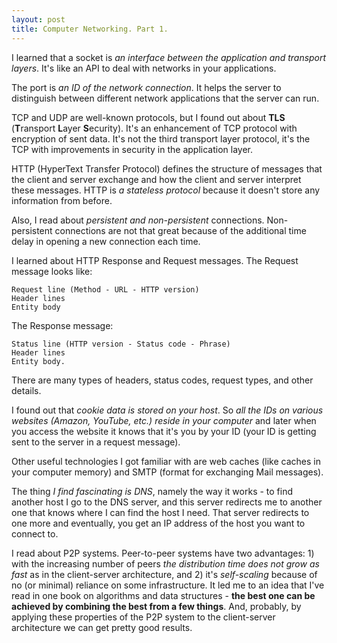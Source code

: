 ```yaml
---
layout: post
title: Computer Networking. Part 1.
---
```


I learned that a socket is *an interface between the application and transport layers*. It's like an API to deal with networks in your applications. 

The port is *an ID of the network connection*. It helps the server to distinguish between different network applications that the server can run.

TCP and UDP are well-known protocols, but I found out about **TLS** (**T**ransport **L**ayer **S**ecurity). It's an enhancement of TCP protocol with encryption of sent data. It's not the third transport layer protocol, it's the TCP with improvements in security in the application layer.

HTTP (HyperText Transfer Protocol) defines the structure of messages that the client and server exchange and how the client and server interpret these messages. HTTP is *a stateless protocol* because it doesn't store any information from before.

Also, I read about *persistent and non-persistent* connections. Non-persistent connections are not that great because of the additional time delay in opening a new connection each time.

I learned about HTTP Response and Request messages. The Request message looks like:
```
Request line (Method - URL - HTTP version)
Header lines
Entity body
``` 
The Response message: 
```
Status line (HTTP version - Status code - Phrase)
Header lines 
Entity body. 
```
There are many types of headers, status codes, request types, and other details.

I found out that *cookie data is stored on your host*. So *all the IDs on various websites (Amazon, YouTube, etc.) reside in your computer* and later when you access the website it knows that it's you by your ID (your ID is getting sent to the server in a request message).

Other useful technologies I got familiar with are web caches (like caches in your computer memory) and SMTP (format for exchanging Mail messages).

The thing *I find fascinating is DNS*, namely the way it works - to find another host I go to the DNS server, and this server redirects me to another one that knows where I can find the host I need. That server redirects to one more and eventually, you get an IP address of the host you want to connect to.

I read about P2P systems. Peer-to-peer systems have two advantages: 1) with the increasing number of peers *the distribution time does not grow as fast* as in the client-server architecture, and 2) it's *self-scaling* because of no (or minimal) reliance on some infrastructure. It led me to an idea that I've read in one book on algorithms and data structures - **the best one can be achieved by combining the best from a few things**. And, probably, by applying these properties of the P2P system to the client-server architecture we can get pretty good results.
